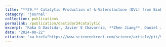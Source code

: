 ```yaml
---
title: "**29.** Catalytic Production of &-Valerolactone (DVL) from Biobased 2-Hydroxytetrahydropyran (HTHP)–Combined Experimental and Modeling Study"
category: 'journal'
collection: publications
permalink: /publication/dastidar24catalytic
excerpt: "Raka G Dastidar, Javier E Chavarrio, **Zhen Jiang**, Daniel J McClelland, Manos Mavrikakis, and George W. Huber"
date: "2024-08-22"
citation: '<a href="https://www.sciencedirect.com/science/article/pii/S0926337324008336"> <span style="color: blue"><i><B>Appl. Cataly. B: Environment and Energy</B></i></span> 360, 124519 (2024) </a>'
---
```




